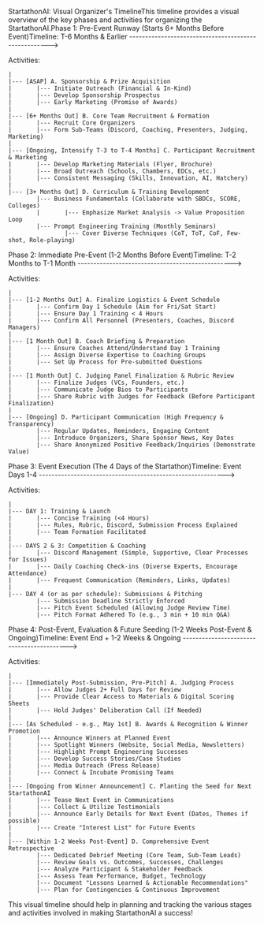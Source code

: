 StartathonAI: Visual Organizer's TimelineThis timeline provides a visual overview of the key phases and activities for organizing the StartathonAI.Phase 1: Pre-Event Runway (Starts 6+ Months Before Event)Timeline: T-6 Months & Earlier ----------------------------------------------------->

Activities:

    |
    |--- [ASAP] A. Sponsorship & Prize Acquisition
    |       |--- Initiate Outreach (Financial & In-Kind)
    |       |--- Develop Sponsorship Prospectus
    |       |--- Early Marketing (Promise of Awards)
    |
    |--- [6+ Months Out] B. Core Team Recruitment & Formation
    |       |--- Recruit Core Organizers
    |       |--- Form Sub-Teams (Discord, Coaching, Presenters, Judging, Marketing)
    |
    |--- [Ongoing, Intensify T-3 to T-4 Months] C. Participant Recruitment & Marketing
    |       |--- Develop Marketing Materials (Flyer, Brochure)
    |       |--- Broad Outreach (Schools, Chambers, EDCs, etc.)
    |       |--- Consistent Messaging (Skills, Innovation, AI, Hatchery)
    |
    |--- [3+ Months Out] D. Curriculum & Training Development
            |--- Business Fundamentals (Collaborate with SBDCs, SCORE, Colleges)
            |       |--- Emphasize Market Analysis -> Value Proposition Loop
            |--- Prompt Engineering Training (Monthly Seminars)
                    |--- Cover Diverse Techniques (CoT, ToT, CoF, Few-shot, Role-playing)
                    
Phase 2: Immediate Pre-Event (1-2 Months Before Event)Timeline: T-2 Months to T-1 Month ------------------------------------------------->

Activities:

    |
    |--- [1-2 Months Out] A. Finalize Logistics & Event Schedule
    |       |--- Confirm Day 1 Schedule (Aim for Fri/Sat Start)
    |       |--- Ensure Day 1 Training < 4 Hours
    |       |--- Confirm All Personnel (Presenters, Coaches, Discord Managers)
    |
    |--- [1 Month Out] B. Coach Briefing & Preparation
    |       |--- Ensure Coaches Attend/Understand Day 1 Training
    |       |--- Assign Diverse Expertise to Coaching Groups
    |       |--- Set Up Process for Pre-submitted Questions
    |
    |--- [1 Month Out] C. Judging Panel Finalization & Rubric Review
    |       |--- Finalize Judges (VCs, Founders, etc.)
    |       |--- Communicate Judge Bios to Participants
    |       |--- Share Rubric with Judges for Feedback (Before Participant Finalization)
    |
    |--- [Ongoing] D. Participant Communication (High Frequency & Transparency)
            |--- Regular Updates, Reminders, Engaging Content
            |--- Introduce Organizers, Share Sponsor News, Key Dates
            |--- Share Anonymized Positive Feedback/Inquiries (Demonstrate Value)
            
Phase 3: Event Execution (The 4 Days of the Startathon)Timeline: Event Days 1-4 ----------------------------------------------------------->

Activities:

    |
    |--- DAY 1: Training & Launch
    |       |--- Concise Training (<4 Hours)
    |       |--- Rules, Rubric, Discord, Submission Process Explained
    |       |--- Team Formation Facilitated
    |
    |--- DAYS 2 & 3: Competition & Coaching
    |       |--- Discord Management (Simple, Supportive, Clear Processes for Issues)
    |       |--- Daily Coaching Check-ins (Diverse Experts, Encourage Attendance)
    |       |--- Frequent Communication (Reminders, Links, Updates)
    |
    |--- DAY 4 (or as per schedule): Submissions & Pitching
            |--- Submission Deadline Strictly Enforced
            |--- Pitch Event Scheduled (Allowing Judge Review Time)
            |--- Pitch Format Adhered To (e.g., 3 min + 10 min Q&A)
            
Phase 4: Post-Event, Evaluation & Future Seeding (1-2 Weeks Post-Event & Ongoing)Timeline: Event End + 1-2 Weeks & Ongoing ------------------------------------------>

Activities:

    |
    |--- [Immediately Post-Submission, Pre-Pitch] A. Judging Process
    |       |--- Allow Judges 2+ Full Days for Review
    |       |--- Provide Clear Access to Materials & Digital Scoring Sheets
    |       |--- Hold Judges' Deliberation Call (If Needed)
    |
    |--- [As Scheduled - e.g., May 1st] B. Awards & Recognition & Winner Promotion
    |       |--- Announce Winners at Planned Event
    |       |--- Spotlight Winners (Website, Social Media, Newsletters)
    |       |--- Highlight Prompt Engineering Successes
    |       |--- Develop Success Stories/Case Studies
    |       |--- Media Outreach (Press Release)
    |       |--- Connect & Incubate Promising Teams
    |
    |--- [Ongoing from Winner Announcement] C. Planting the Seed for Next StartathonAI
    |       |--- Tease Next Event in Communications
    |       |--- Collect & Utilize Testimonials
    |       |--- Announce Early Details for Next Event (Dates, Themes if possible)
    |       |--- Create "Interest List" for Future Events
    |
    |--- [Within 1-2 Weeks Post-Event] D. Comprehensive Event Retrospective
            |--- Dedicated Debrief Meeting (Core Team, Sub-Team Leads)
            |--- Review Goals vs. Outcomes, Successes, Challenges
            |--- Analyze Participant & Stakeholder Feedback
            |--- Assess Team Performance, Budget, Technology
            |--- Document "Lessons Learned & Actionable Recommendations"
            |--- Plan for Contingencies & Continuous Improvement
            
This visual timeline should help in planning and tracking the various stages and activities involved in making StartathonAI a success!
